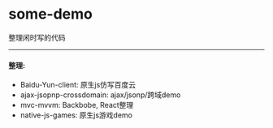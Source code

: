 # some-demo
整理闲时写的代码
***

#### 整理:
* Baidu-Yun-client: 原生js仿写百度云
* ajax-jsopnp-crossdomain: ajax/jsonp/跨域demo
* mvc-mvvm: Backbobe, React整理
* native-js-games: 原生js游戏demo

